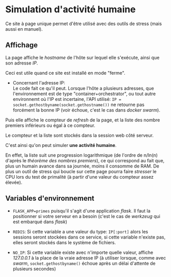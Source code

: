 Simulation d'activité humaine
=============================

Ce site à page unique permet d'être utilisé avec des outils de stress (mais aussi en manuel).

Affichage
---------

La page affiche le *hostname* de l'hôte sur lequel elle s'exécute, ainsi que son adresse *IP*.

Ceci est utile quand ce site est installé en mode "ferme".

* Concernant l'adresse IP:  
Le code fait ce qu'il peut. Lorsque l'hôte a plusieurs adresses, que l'environnement est de type "container+orchestrator", ou tout autre environnemt où l'IP est incertaine, l'API utilisé: `IP = socket.gethostbyname(socket.gethostname())` ne retourne pas forcément la bonne IP (voir échoue, c'est le cas dans *docker swarm*).

Puis elle affiche le compteur de *refresh* de la page, et la liste des nombre premiers inférieurs ou égal à ce compteur.

Le compteur et la liste sont stockés dans la session web côté serveur.

C'est ainsi qu'on peut simuler **une activité humaine**.

En effet, la liste suit une progression logarithmique (de l'ordre de n/ln(n) d'après le *théorème des nombres premiers*), ce qui correspond au fait que, plus un humain avance dans sa journée, moins il consomme de RAM. De plus un outil de stress qui boucle sur cette page pourra faire *stresser* le CPU lors du test de primalité (à partir d'une valeur du compteur assez élevée).

Variables d'environnement
-------------------------

* `FLASK_APP=primes` puisqu'il s'agit d'une application *flask*. Il faut la positionner si votre serveur en a besoin (c'est le cas de *werkzeug* qui est embarqué dans *flask*)

* `REDIS`: Si cette variable a une valeur du type: `IP[:port]` alors les sessions seront stockées dans ce service, si cette variable n'existe pas, elles seront stockés dans le système de fichiers.

* `NO_IP`: Si cette variable existe avec n'importe quelle valeur, affiche *127.0.0.1* à la place de la vraie adresse IP (à utiliser lorsque, comme avec *swarm*, `socket.gethostbyname()` échoue après un délai d'attente de plusieurs secondes)
